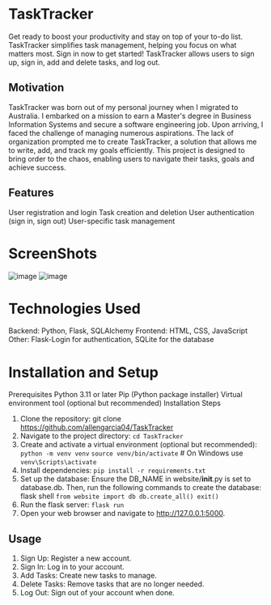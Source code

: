 # TaskTracker
Get ready to boost your productivity and stay on top of your to-do list. TaskTracker simplifies task management, helping you focus on what matters most. Sign in now to get started! TaskTracker allows users to sign up, sign in, add and delete tasks, and log out.

## Motivation
TaskTracker was born out of my personal journey when I migrated to Australia. I embarked on a mission to earn a Master's degree in Business Information Systems and secure a software engineering job. Upon arriving, I faced the challenge of managing numerous aspirations. The lack of organization prompted me to create TaskTracker, a solution that allows me to write, add, and track my goals efficiently. This project is designed to bring order to the chaos, enabling users to navigate their tasks, goals and achieve success.

## Features
User registration and login
Task creation and deletion
User authentication (sign in, sign out)
User-specific task management

# ScreenShots
![image](https://github.com/allengarcia04/TaskTracker/assets/154303616/6e3d069a-51f0-4ab0-afc9-e1ba5b28cf7b)
![image](https://github.com/allengarcia04/TaskTracker/assets/154303616/48633d5a-5e17-4622-a6c0-77381454dea1)

# Technologies Used
Backend: Python, Flask, SQLAlchemy
Frontend: HTML, CSS, JavaScript
Other: Flask-Login for authentication, SQLite for the database

# Installation and Setup
Prerequisites
Python 3.11 or later
Pip (Python package installer)
Virtual environment tool (optional but recommended)
Installation Steps
1. Clone the repository: git clone https://github.com/allengarcia04/TaskTracker
2. Navigate to the project directory:
`cd TaskTracker`
4. Create and activate a virtual environment (optional but recommended):
`python -m venv venv`
`source venv/bin/activate`  # On Windows use `venv\Scripts\activate`
5. Install dependencies:
`pip install -r requirements.txt`
7. Set up the database:
Ensure the DB_NAME in website/__init__.py is set to database.db. Then, run the following commands to create the database: flask shell
`from website import db
db.create_all()
exit()`
8. Run the flask server:
`flask run`
10. Open your web browser and navigate to http://127.0.0.1:5000.

## Usage
1. Sign Up: Register a new account.
2. Sign In: Log in to your account.
3. Add Tasks: Create new tasks to manage.
4. Delete Tasks: Remove tasks that are no longer needed.
5. Log Out: Sign out of your account when done.




















